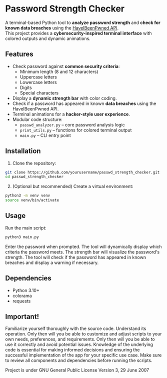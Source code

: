 # Password Strength Checker
A terminal-based Python tool to **analyze password strength** and **check for known data breaches** using the [HaveIBeenPwned API](https://haveibeenpwned.com/Passwords).  
This project provides a **cybersecurity-inspired terminal interface** with colored outputs and dynamic animations.

## Features
- Check password against **common security criteria**:
  - Minimum length (8 and 12 characters)
  - Uppercase letters
  - Lowercase letters
  - Digits
  - Special characters
- Display a **dynamic strength bar** with color coding.
- Check if a password has appeared in known **data breaches** using the HaveIBeenPwned API.
- Terminal animations for a **hacker-style user experience**.
- Modular code structure:
  - `passwd_analyzer.py` – core password analysis logic
  - `print_utils.py` – functions for colored terminal output
  - `main.py` – CLI entry point

## Installation
1. Clone the repository:
```bash
git clone https://github.com/yourusername/passwd_strength_checker.git
cd passwd_strength_checker
```
2. (Optional but recommended) Create a virtual environment:
```bash
python3 -m venv venv
source venv/bin/activate
```

## Usage
Run the main script:
```bash
python3 main.py
```
Enter the password when prompted.
The tool will dynamically display which criteria the password meets.
The strength bar will visualize the password's strength.
The tool will check if the password has appeared in known breaches and display a warning if necessary.

## Dependencies
- Python 3.10+
- colorama
- requests

## Important!
Familiarize yourself thoroughly with the source code. Understand its operation. Only then will you be able to customize and adjust scripts to your own needs, preferences, and requirements. Only then will you be able to use it correctly and avoid potential issues. Knowledge of the underlying code is essential for making informed decisions and ensuring the successful implementation of the app for your specific use case. Make sure to review all components and dependencies before running the scripts.

Project is under GNU General Public License Version 3, 29 June 2007